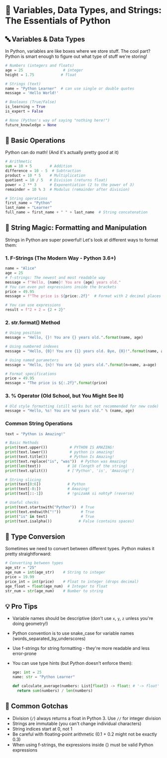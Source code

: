 # 🧩 Variables, Data Types, and Strings: The Essentials of Python

## 🔤 Variables & Data Types

In Python, variables are like boxes where we store stuff. The cool part? Python is smart enough to figure out what type of stuff we're storing!

```python
# Numbers (integers and floats)
age = 25                  # integer
height = 1.75            # float

# Strings (text)
name = "Python Learner"  # can use single or double quotes
message = 'Hello World!'

# Booleans (True/False)
is_learning = True
is_expert = False

# None (Python's way of saying "nothing here!")
future_knowledge = None
```

## 🧮 Basic Operations

Python can do math! (And it's actually pretty good at it)

```python
# Arithmetic
sum = 10 + 5        # Addition
difference = 10 - 5  # Subtraction
product = 10 * 5    # Multiplication
quotient = 10 / 5   # Division (returns float)
power = 2 ** 3      # Exponentiation (2 to the power of 3)
remainder = 10 % 3  # Modulus (remainder after division)

# String operations
first_name = "Python"
last_name = "Learner"
full_name = first_name + " " + last_name  # String concatenation
```

## 📝 String Magic: Formatting and Manipulation

Strings in Python are super powerful! Let's look at different ways to format them:

### 1. F-Strings (The Modern Way - Python 3.6+)

```python
name = "Alice"
age = 25
# f-strings: The newest and most readable way
message = f"Hello, {name}! You are {age} years old."
# You can even put expressions inside the brackets
price = 49.95
message = f"The price is ${price:.2f}"  # Format with 2 decimal places

# You can use expressions
result = f"2 + 2 = {2 + 2}"
```

### 2. str.format() Method

```python
# Using position
message = "Hello, {}! You are {} years old.".format(name, age)

# Using numbered indexes
message = "Hello, {0}! You are {1} years old. Bye, {0}!".format(name, age)

# Using named parameters
message = "Hello, {n}! You are {a} years old.".format(n=name, a=age)

# Format specifications
price = 49.95
message = "The price is ${:.2f}".format(price)
```

### 3. % Operator (Old School, but You Might See It)

```python
# Old style formatting (still works but not recommended for new code)
message = "Hello, %s! You are %d years old." % (name, age)
```

### Common String Operations

```python
text = "Python is Amazing!"

# Basic Methods
print(text.upper())          # PYTHON IS AMAZING!
print(text.lower())          # python is amazing!
print(text.title())          # Python Is Amazing!
print(text.replace("is", "was"))  # Python was Amazing!
print(len(text))            # 18 (length of the string)
print(text.split())         # ['Python', 'is', 'Amazing!']

# String slicing
print(text[0:6])            # Python
print(text[-8:])            # Amazing!
print(text[::-1])           # !gnizamA si nohtyP (reverse)

# Useful checks
print(text.startswith("Python"))  # True
print(text.endswith("!"))         # True
print("is" in text)               # True
print(text.isalpha())            # False (contains spaces)
```

## 🎯 Type Conversion

Sometimes we need to convert between different types. Python makes it pretty straightforward:

```python
# Converting between types
age_str = "25"
age_num = int(age_str)    # String to integer
price = 19.99
price_int = int(price)    # Float to integer (drops decimal)
age_float = float(age_num)  # Integer to float
str_num = str(age_num)    # Number to string
```

## 💡 Pro Tips

- Variable names should be descriptive (don't use `x`, `y`, `z` unless you're doing geometry!)
- Python convention is to use snake_case for variable names (words_separated_by_underscores)
- Use f-strings for string formatting - they're more readable and less error-prone
- You can use type hints (but Python doesn't enforce them):

  ```python
  age: int = 25
  name: str = "Python Learner"

  def calculate_average(numbers: List[float]) -> float: # '-> float' shows the return type of the function
    return sum(numbers) / len(numbers)
  ```

## 🤔 Common Gotchas

- Division (`/`) always returns a float in Python 3. Use `//` for integer division
- Strings are immutable (you can't change individual characters)
- String indices start at 0, not 1
- Be careful with floating-point arithmetic (0.1 + 0.2 might not be exactly 0.3)
- When using f-strings, the expressions inside {} must be valid Python expressions
